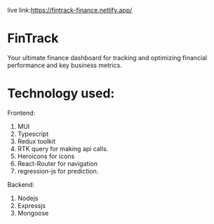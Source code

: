 live link:https://fintrack-finance.netlify.app/

# FinTrack
 Your ultimate finance dashboard for tracking and optimizing financial performance and key business metrics.

# Technology used:
 Frontend:
 1. MUI
 2. Typescript
 3. Redux toolkit
 4. RTK query for making api calls.
 5. Heroicons for icons 
 6. React-Router for navigation
 7. regression-js for prediction.

 Backend:
 1. Nodejs
 2. Expressjs
 3. Mongoose
